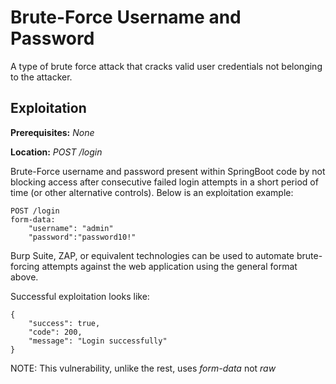 # Brute-Force Username and Password
A type of brute force attack that cracks valid user credentials not belonging to the attacker.

## Exploitation
**Prerequisites:** _None_

**Location:** _POST /login_

Brute-Force username and password present within SpringBoot code by not blocking access after consecutive failed login attempts in a short period of time (or other alternative controls).  Below is an exploitation example:

    POST /login
    form-data:
        "username": "admin"
        "password":"password10!"
    
Burp Suite, ZAP, or equivalent technologies can be used to automate brute-forcing attempts against the web application using the general format above.

Successful exploitation looks like:

    {
        "success": true,
        "code": 200,
        "message": "Login successfully"
    }

NOTE: This vulnerability, unlike the rest, uses _form-data_ not _raw_

